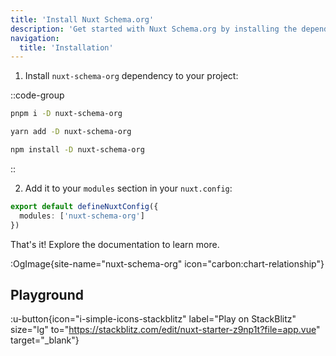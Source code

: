 ```yaml
---
title: 'Install Nuxt Schema.org'
description: 'Get started with Nuxt Schema.org by installing the dependency to your project.'
navigation:
  title: 'Installation'
---
```


1. Install `nuxt-schema-org` dependency to your project:

::code-group

```sh [pnpm]
pnpm i -D nuxt-schema-org
```

```bash [yarn]
yarn add -D nuxt-schema-org
```

```bash [npm]
npm install -D nuxt-schema-org
```

::

2. Add it to your `modules` section in your `nuxt.config`:

```ts [nuxt.config]
export default defineNuxtConfig({
  modules: ['nuxt-schema-org']
})
```

That's it! Explore the documentation to learn more.

:OgImage{site-name="nuxt-schema-org" icon="carbon:chart-relationship"}


## Playground

:u-button{icon="i-simple-icons-stackblitz" label="Play on StackBlitz" size="lg" to="https://stackblitz.com/edit/nuxt-starter-z9np1t?file=app.vue" target="_blank"}
